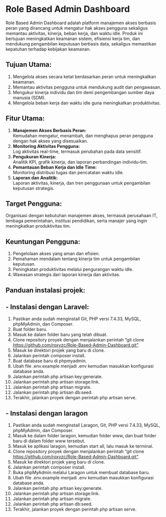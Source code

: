 # Role Based Admin Dashboard
Role Based Admin Dashboard adalah platform manajemen akses berbasis peran yang dirancang untuk mengatur hak akses pengguna sekaligus memantau aktivitas, kinerja, beban kerja, dan waktu idle. Produk ini bertujuan meningkatkan keamanan sistem, efisiensi kerja tim, dan mendukung pengambilan keputusan berbasis data, sekaligus memastikan kepatuhan terhadap kebijakan keamanan.

## Tujuan Utama:
1.	Mengelola akses secara ketat berdasarkan peran untuk meningkatkan keamanan.
2.	Memantau aktivitas pengguna untuk mendukung audit dan pengawasan.
3.	Mengukur kinerja individu dan tim demi pengembangan sumber daya manusia (SDM).
4.	Mengelola beban kerja dan waktu idle guna meningkatkan produktivitas.
   
## Fitur Utama:
1. **Manajemen Akses Berbasis Peran:**  
   Kemudahan mengatur, menambah, dan menghapus peran pengguna dengan hak akses yang disesuaikan.
2. **Monitoring Aktivitas Pengguna:**  
   Log aktivitas real-time, termasuk perubahan pada data sensitif.
3. **Pengukuran Kinerja:**  
   Analitik KPI, grafik kinerja, dan laporan perbandingan individu-tim.
4. **Pemantauan Beban Kerja dan Idle Time:**  
   Monitoring distribusi tugas dan pencatatan waktu idle.
5. **Laporan dan Analitik:**  
   Laporan aktivitas, kinerja, dan tren penggunaan untuk pengambilan keputusan strategis.
    
## Target Pengguna:
Organisasi dengan kebutuhan manajemen akses, termasuk perusahaan IT, lembaga pemerintahan, institusi pendidikan, serta manajer yang ingin meningkatkan produktivitas tim.

## Keuntungan Pengguna:
1.	Pengelolaan akses yang aman dan efisien.
2.	Pemahaman mendalam tentang kinerja tim untuk pengambilan keputusan.
3.	Peningkatan produktivitas melalui pengurangan waktu idle.
4.	Wawasan strategis dari laporan kinerja dan aktivitas.

## Panduan instalasi projek:
## -	Instalasi dengan Laravel:
1.	Pastikan anda sudah menginstall Git, PHP versi 7.4.33, MySQL, phpMyAdmin, dan Composer.
2.	Buat folder baru.
3.	Masuk ke dalam folder baru yang telah dibuat.
4.	Clone repository proyek dengan menjalankan perintah “git clone https://github.com/roxyzc/Role-Based-Admin-Dashboard.git”.
5.	Masuk ke direktori projek yang baru di clone.
6.	Jalankan perintah composer install.
7.	Buat database baru di phpmyadmin.
8.	Ubah file .env.example menjadi .env kemudian masukkan konfigurasi database anda. 
9.	Jalankan perintah php artisan key:generate.
10.	Jalankan perintah php artisan storage:link.
11.	Jalankan perintah php artisan migrate.
12.	Jalankan perintah php artisan db:seed.
13.	Terakhir, jalankan proyek dengan perintah php artisan serve.

## -	Instalasi dengan laragon
1.	Pastikan anda sudah menginstall Laragon, Git, PHP versi 7.4.33, MySQL, phpMyAdmin, dan Composer.
2.	Masuk ke dalam folder laragon, kemudian folder www, dan buat folder baru di dalam folder www tersebut.
3.	Masuk ke aplikasi laragon, kemudian start all, lalu masuk ke terminal.
4.	Clone repository proyek dengan menjalankan perintah “git clone https://github.com/roxyzc/Role-Based-Admin-Dashboard.git”.
5.	Masuk ke direktori projek yang baru di clone. 
6.	Jalankan perintah composer install.
7.	Buka phpMyAdmin melalui Laragon untuk membuat database baru.
8.	Ubah file .env.example menjadi .env kemudian masukkan konfigurasi database anda. 
9.	Jalankan perintah php artisan key:generate.
10.	Jalankan perintah php artisan storage:link.
11.	Jalankan perintah php artisan migrate.
12.	Jalankan perintah php artisan db:seed.
13.	Terakhir, jalankan proyek dengan perintah php artisan serve.

